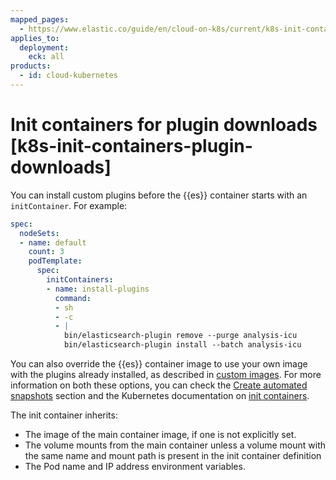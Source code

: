 ```yaml
---
mapped_pages:
  - https://www.elastic.co/guide/en/cloud-on-k8s/current/k8s-init-containers-plugin-downloads.html
applies_to:
  deployment:
    eck: all
products:
  - id: cloud-kubernetes
---
```


# Init containers for plugin downloads [k8s-init-containers-plugin-downloads]

You can install custom plugins before the {{es}} container starts with an `initContainer`. For example:

```yaml
spec:
  nodeSets:
  - name: default
    count: 3
    podTemplate:
      spec:
        initContainers:
        - name: install-plugins
          command:
          - sh
          - -c
          - |
            bin/elasticsearch-plugin remove --purge analysis-icu
            bin/elasticsearch-plugin install --batch analysis-icu
```

You can also override the {{es}} container image to use your own image with the plugins already installed, as described in [custom images](create-custom-images.md). For more information on both these options, you can check the [Create automated snapshots](../../tools/snapshot-and-restore/cloud-on-k8s.md) section and the Kubernetes documentation on [init containers](https://kubernetes.io/docs/concepts/workloads/pods/init-containers/).

The init container inherits:

* The image of the main container image, if one is not explicitly set.
* The volume mounts from the main container unless a volume mount with the same name and mount path is present in the init container definition
* The Pod name and IP address environment variables.

